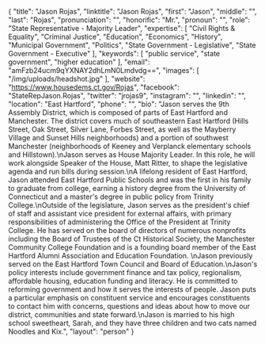 {
  "title": "Jason Rojas",
  "linktitle": "Jason Rojas",
  "first": "Jason",
  "middle": "",
  "last": "Rojas",
  "pronunciation": "",
  "honorific": "Mr.",
  "pronoun": "",
  "role": "State Representative - Majority Leader",
  "expertise": [
    "Civil Rights & Equality",
    "Criminal Justice",
    "Education",
    "Economics",
    "History",
    "Municipal Government",
    "Politics",
    "State Government - Legislative",
    "State Government - Executive"
  ],
  "keywords": [
    "public service",
    "state government",
    "higher education"
  ],
  "email": "amFzb24ucm9qYXNAY2dhLmN0Lmdvdg==",
  "images": [
    "/img/uploads/headshot.jpg"
  ],
  "website": "https://www.housedems.ct.gov/Rojas",
  "facebook": "StateRepJason.Rojas",
  "twitter": "jrojas9",
  "instagram": "",
  "linkedin": "",
  "location": "East Hartford",
  "phone": "",
  "bio": "Jason serves the 9th Assembly District, which is composed of parts of East Hartford and Manchester. The district covers much of southeastern East Hartford (Hills Street, Oak Street, Silver Lane, Forbes Street, as well as the Mayberry Village and Sunset Hills neighborhoods) and a portion of southwest Manchester (neighborhoods of Keeney and Verplanck elementary schools and Hillstown).\nJason serves as House Majority Leader. In this role, he will work alongside Speaker of the House, Matt Ritter, to shape the legislative agenda and run bills during session.\nA lifelong resident of East Hartford, Jason attended East Hartford Public Schools and was the first in his family to graduate from college, earning a history degree from the University of Connecticut and a master's degree in public policy from Trinity College.\nOutside of the legislature, Jason serves as the president's chief of staff and assistant vice president for external affairs, with primary responsibilities of administering the Office of the President at Trinity College. He has served on the board of directors of numerous nonprofits including the Board of Trustees of the Ct Historical Society, the Manchester Community College Foundation and is a founding board member of the East Hartford Alumni Association and Education Foundation. \nJason previously served on the East Hartford Town Council and Board of Education.\nJason's policy interests include government finance and tax policy, regionalism, affordable housing, education funding and literacy. He is committed to reforming government and how it serves the interests of people. Jason puts a particular emphasis on constituent service and encourages constituents to contact him with concerns, questions and ideas about how to move our district, communities and state forward.\nJason is married to his high school sweetheart, Sarah, and they have three children and two cats named Noodles and Kix.",
  "layout": "person"
}
